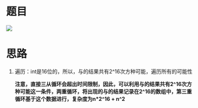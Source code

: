 # 题目

![](pics/230304-982/img-2023-03-04-12-27-24.png)

# 思路

1. 遍历：int是16位的，所以，与的结果共有2^16次方种可能，遍历所有的可能性

    **注意，直接三从循环会超出时间限制，因此，可以利用与的结果共有2^16次方种可能这一条件，两重循环，将出现的与的结果记录在2^16的数组中，第三重循环基于这个数据进行，复杂度为n*2^16 + n^2**

